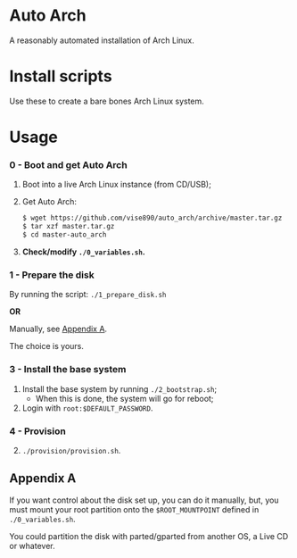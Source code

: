 # Auto Arch

A reasonably automated installation of Arch Linux.

# Install scripts

Use these to create a bare bones Arch Linux system.

# Usage

### 0 - Boot and get Auto Arch

1. Boot into a live Arch Linux instance (from CD/USB);

2. Get Auto Arch:

   ```bash
   $ wget https://github.com/vise890/auto_arch/archive/master.tar.gz
   $ tar xzf master.tar.gz
   $ cd master-auto_arch
   ```
3. **Check/modify `./0_variables.sh`.**


### 1 - Prepare the disk

By running the script: `./1_prepare_disk.sh`

**OR**

Manually, see [Appendix A](#appendix-a).

The choice is yours.


### 3 - Install the base system

1. Install the base system by running `./2_bootstrap.sh`;
   - When this is done, the system will go for reboot;
2. Login with `root:$DEFAULT_PASSWORD`.


### 4 - Provision

2. `./provision/provision.sh`.


## Appendix A

If you want control about the disk set up, you can do it manually, but, you
must mount your root partition onto the `$ROOT_MOUNTPOINT` defined in
`./0_variables.sh`.

You could partition the disk with parted/gparted from another OS, a Live CD or
whatever.
